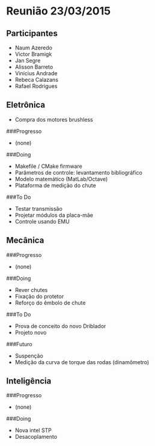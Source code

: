 Reunião 23/03/2015
==================

Participantes
-------------
- Naum Azeredo
- Victor Bramigk
- Jan Segre
- Alisson Barreto
- Vinícius Andrade
- Rebeca Calazans
- Rafael Rodrigues

Eletrônica
----------

- Compra dos motores brushless

###Progresso
- (none)

###Doing
- Makefile / CMake firmware
- Parâmetros de controle: levantamento bibliográfico
- Modelo matemático (MatLab/Octave)
- Plataforma de medição do chute

###To Do
- Testar transmissão
- Projetar módulos da placa-mãe
- Controle usando EMU


Mecânica
--------
###Progresso
- (none)

###Doing
- Rever chutes
- Fixação do protetor
- Reforço do êmbolo de chute

###To Do
- Prova de conceito do novo Driblador
- Projeto novo

###Futuro
- Suspenção
- Medição da curva de torque das rodas (dinamômetro)

Inteligência
------------
###Progresso
- (none)

###Doing
- Nova intel STP
- Desacoplamento
